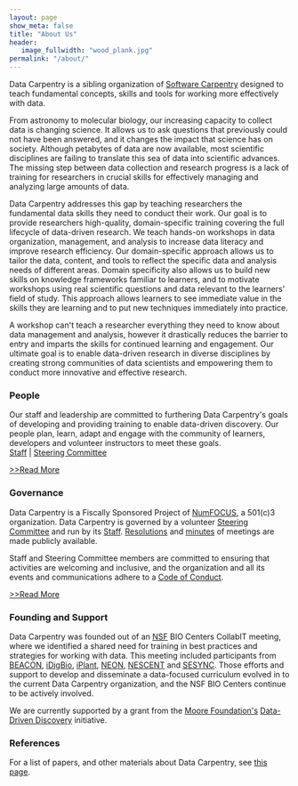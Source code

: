 ```yaml
---
layout: page
show_meta: false
title: "About Us"
header:
   image_fullwidth: "wood_plank.jpg"
permalink: "/about/"
---
```

Data Carpentry is a sibling organization of [Software Carpentry](http://software-carpentry.org) designed to teach fundamental concepts, skills and tools for working more effectively with data.

From astronomy to molecular biology, our increasing capacity
to collect data is changing science. It allows us to ask questions that previously could 
not have been answered, and it changes the impact that science has on society.
Although petabytes of data are now available, most scientific disciplines are 
failing to translate this sea of data into scientific advances. The missing step between 
data collection and research progress is a lack of training for researchers in crucial 
skills for effectively managing and analyzing large amounts of data.

Data Carpentry addresses this gap by teaching researchers the fundamental data skills they 
need to conduct their work. Our goal is to provide researchers high-quality, domain-specific 
training covering the full lifecycle of data-driven research. We teach hands-on workshops in 
data organization, management, and analysis to increase data literacy and improve research 
efficiency. Our domain-specific approach allows us to tailor the data, content, and tools 
to reflect the specific data and analysis needs of different areas. Domain specificity also 
allows us to build new skills on knowledge frameworks familiar to learners, and to motivate 
workshops using real scientific questions and data relevant to the learners' field of study. 
This approach allows learners to see immediate value in the skills they are learning and to 
put new techniques immediately into practice. 

A workshop can't teach a researcher everything they need to know about data management and analysis, however it drastically reduces the barrier to entry and imparts the skills for continued learning and engagement. Our ultimate goal is to enable data-driven research in diverse disciplines by creating strong communities of data scientists and empowering them to conduct more innovative and effective research. 

### People
Our staff and leadership are committed to furthering Data Carpentry's goals
of developing and providing training to enable data-driven discovery. Our
people plan, learn, adapt and engage
with the community of learners, developers and volunteer instructors to 
meet these goals.   
[Staff](/people/index.html#staff) | [Steering Committee](/people/index.html#sc)  

[>>Read More](/people/)


### Governance

Data Carpentry is a Fiscally Sponsored Project of [NumFOCUS](http://www.numfocus.org), a 501(c)3 organization. Data Carpentry is governed by a volunteer 
[Steering Committee](/people/index.html#sc) and run by its [Staff](/people/index.html#staff). 
[Resolutions](/resolutions/) and [minutes](/minutes/) of meetings are made publicly available.

Staff and Steering Committee members are committed to ensuring that activities are
welcoming and inclusive, and the organization and all its events and communications
adhere to a [Code of Conduct](/code-of-conduct/).

[>>Read More](/governance/)


### Founding and Support

Data Carpentry was founded out of an 
[NSF](http://www.nsf.gov) BIO Centers CollabIT meeting, where we identified a shared need for 
training in best practices and strategies for working with data. This meeting included
participants from 
[BEACON](http://beacon-center.org), 
[iDigBio](http://www.idigbio.org), 
[iPlant](http://www.iplant.org), 
[NEON](http://www.neon.org), 
[NESCENT](http://www.nescent.org) and 
[SESYNC](http://www.sesync.org).
Those efforts and support
to develop and disseminate a data-focused curriculum evolved in to the current
Data Carpentry organization, and the NSF BIO Centers continue to be actively
involved. 

We are currently supported by a grant from the [Moore Foundation's](http://www.moore.org) [Data-Driven Discovery](https://www.moore.org/programs/science/data-driven-discovery) initiative.

### References

For a list of papers, and other materials about Data Carpentry, see [this page](https://carpentries.org/citations/).
